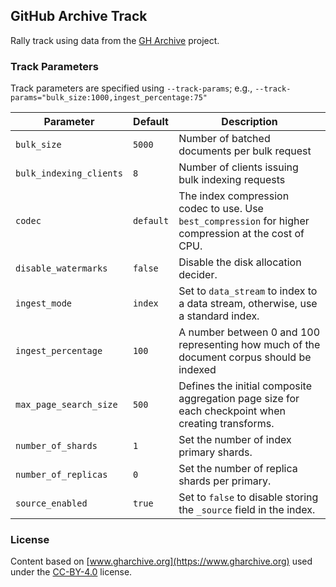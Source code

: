 ## GitHub Archive Track

Rally track using data from the [GH Archive](https://www.gharchive.org/) project.

### Track Parameters

Track parameters are specified using `--track-params`; e.g., `--track-params="bulk_size:1000,ingest_percentage:75"`

| Parameter | Default | Description |
| --- | --- | --- |
| `bulk_size` | `5000` | Number of batched documents per bulk request |
| `bulk_indexing_clients` | `8` | Number of clients issuing bulk indexing requests |
| `codec` | `default` | The index compression codec to use. Use `best_compression` for higher compression at the cost of CPU. |
| `disable_watermarks` | `false` | Disable the disk allocation decider. |
| `ingest_mode` | `index` | Set to `data_stream` to index to a data stream, otherwise, use a standard index. |
| `ingest_percentage` | `100` | A number between 0 and 100 representing how much of the document corpus should be indexed |
| `max_page_search_size` | `500` | Defines the initial composite aggregation page size for each checkpoint when creating transforms. |
| `number_of_shards` | `1` | Set the number of index primary shards. |
| `number_of_replicas` | `0` | Set the number of replica shards per primary. |
| `source_enabled` | `true` | Set to `false` to disable storing the `_source` field in the index. |

### License

Content based on [www.gharchive.org](https://www.gharchive.org) used under the [CC-BY-4.0](https://creativecommons.org/licenses/by/4.0/) license.